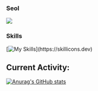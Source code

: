 ### Seol

![](https://github.com/seoll27/seoll27/blob/main/rampo.gif)

### Skills
[![My Skills](https://skillicons.dev/icons?i=js,html,css,figma,react,nodejs,mysql,php,bootstrap,tailwind,discord,)](https://skillicons.dev)

## Current Activity: 
[![Anurag's GitHub stats](https://github-readme-stats.vercel.app/api?username=seoll27)](https://github.com/anuraghazra/github-readme-stats)
